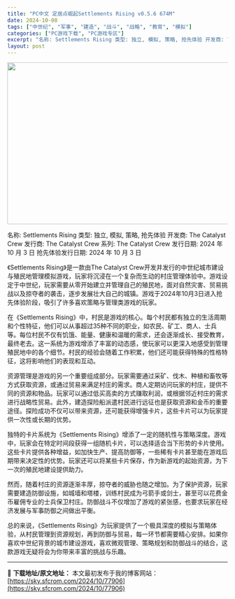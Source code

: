 ```yaml
---
title: "PC中文 定居点崛起Settlements Rising v0.5.6 674M"
date: 2024-10-08
tags: ["中世纪", "军事", "建造", "战斗", "战略", "教育", "模拟"]
categories: ["PC游戏下载", "PC游戏专区"]
excerpt: "名称: Settlements Rising 类型: 独立, 模拟, 策略, 抢先体验 开发商: The Catalyst Crew 发行商: The Catalyst Crew 系列: The Catalyst Crew 发行日期: 2024 年 10 月 3 日 抢先体验发行日期: 2024 年&hellip;"
layout: post
---
```


<img class="aligncenter size-full wp-image-77907" src="https://sky.sfcrom.com/wp-content/uploads/2024/10/2024100815161399.webp" alt="" width="660" height="370" />

名称: Settlements Rising
类型: 独立, 模拟, 策略, 抢先体验
开发商: The Catalyst Crew
发行商: The Catalyst Crew
系列: The Catalyst Crew
发行日期: 2024 年 10 月 3 日
抢先体验发行日期: 2024 年 10 月 3 日

《Settlements Rising》是一款由The Catalyst Crew开发并发行的中世纪城市建设与殖民地管理模拟游戏，玩家将沉浸在一个复杂而生动的村庄管理体验中。游戏设定于中世纪，玩家需要从零开始建立并管理自己的殖民地，面对自然灾害、贸易挑战以及掠夺者的袭击，逐步发展壮大自己的城镇。游戏于2024年10月3日进入抢先体验阶段，吸引了许多喜欢策略与管理类游戏的玩家。

在《Settlements Rising》中，村民是游戏的核心。每个村民都有独立的生活周期和个性特征，他们可以从事超过35种不同的职业，如农民、矿工、商人、士兵等。每位村民不仅有饥饿、能量、健康和温暖的需求，还会逐渐成长、接受教育，最终老去。这一系统为游戏增添了丰富的动态感，使玩家可以更深入地感受到管理殖民地中的各个细节。村民的经验会随着工作积累，他们还可能获得特殊的性格特征，这将影响他们的表现和互动。

资源管理是游戏的另一个重要组成部分。玩家需要通过采矿、伐木、种植和畜牧等方式获取资源，或通过贸易来满足村庄的需求。商人定期访问玩家的村庄，提供不同的资源和物品。玩家可以通过低买高卖的方式赚取利润，或根据邻近村庄的需求进行战略性贸易。此外，建造探险船派遣村民进行远征也是获取资源和金币的重要途径。探险成功不仅可以带来资源，还可能获得增强卡片，这些卡片可以为玩家提供一次性或长期的优势。

独特的卡片系统为《Settlements Rising》增添了一定的随机性与策略深度。游戏中，玩家会在特定时间段获得一组随机卡片，可以选择适合当下形势的卡片使用。这些卡片提供各种增益，如加快生产、提高防御等，一些稀有卡片甚至能在游戏后期带来决定性的优势。玩家还可以将某些卡片保存，作为新游戏的起始资源，为下一次的殖民地建设提供助力。

然而，随着村庄的资源逐渐丰厚，掠夺者的威胁也随之增加。为了保护资源，玩家需要建造防御设施，如城墙和塔楼，训练村民成为弓箭手或剑士，甚至可以花费金币雇佣专业的士兵保卫村庄。防御战斗不仅增加了游戏的紧张感，也要求玩家在经济发展与军事防御之间做出平衡。

总的来说，《Settlements Rising》为玩家提供了一个极具深度的模拟与策略体验，从村民管理到资源规划，再到防御与贸易，每一环节都需要精心安排。如果你喜欢中世纪背景的城市建设游戏，喜欢微观管理、策略规划和防御战斗的结合，这款游戏无疑将会为你带来丰富的挑战与乐趣。

---
📖 **下载地址/原文地址：** 本文最初发布于我的博客网站：[https://sky.sfcrom.com/2024/10/77906](https://sky.sfcrom.com/2024/10/77906)
